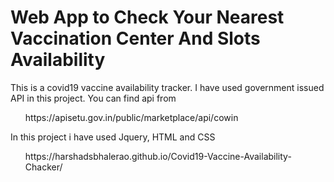 # Web App to Check Your Nearest Vaccination Center And Slots Availability

This is a covid19 vaccine availability tracker. 
I have used government issued API in this project. You can find api from 

<ul>https://apisetu.gov.in/public/marketplace/api/cowin</ul>

In this project i have used Jquery, HTML and CSS

<ul>https://harshadsbhalerao.github.io/Covid19-Vaccine-Availability-Chacker/</ul>
